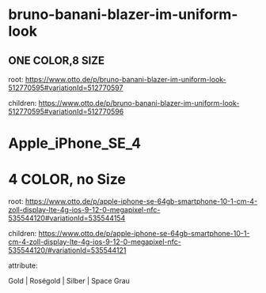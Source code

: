 # bruno-banani-blazer-im-uniform-look
## ONE COLOR,8 SIZE


root:
https://www.otto.de/p/bruno-banani-blazer-im-uniform-look-512770595#variationId=512770597

children:
https://www.otto.de/p/bruno-banani-blazer-im-uniform-look-512770595#variationId=512770596

# Apple_iPhone_SE_4
# 4 COLOR, no Size

root:
https://www.otto.de/p/apple-iphone-se-64gb-smartphone-10-1-cm-4-zoll-display-lte-4g-ios-9-12-0-megapixel-nfc-535544120#variationId=535544154

children:
https://www.otto.de/p/apple-iphone-se-64gb-smartphone-10-1-cm-4-zoll-display-lte-4g-ios-9-12-0-megapixel-nfc-535544120/#variationId=535544121

attribute:

Gold | Roségold | Silber | Space Grau

